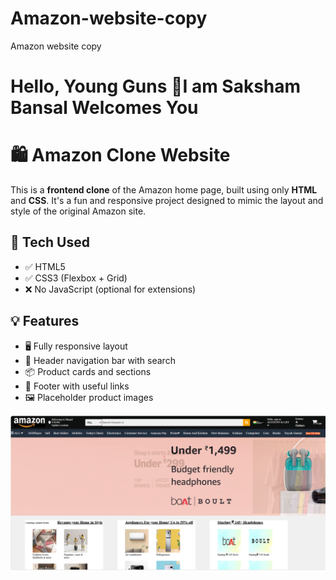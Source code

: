 # Amazon-website-copy
Amazon website copy
<br>
#  Hello, Young Guns 👋I am Saksham Bansal Welcomes You

# 🛍️ Amazon Clone Website

This is a **frontend clone** of the Amazon home page, built using only **HTML** and **CSS**. It's a fun and responsive project designed to mimic the layout and style of the original Amazon site.

## 🚀 Tech Used

- ✅ HTML5
- ✅ CSS3 (Flexbox + Grid)
- ❌ No JavaScript (optional for extensions)

## 💡 Features

- 🖥️ Fully responsive layout
- 🧭 Header navigation bar with search
- 📦 Product cards and sections
- 🔻 Footer with useful links
- 🖼️ Placeholder product images

<img src="https://github.com/SakshamBansal753/HTML-CSS-JS-PROJECTS/blob/main/Amazon/my%20amazon.png"/>
